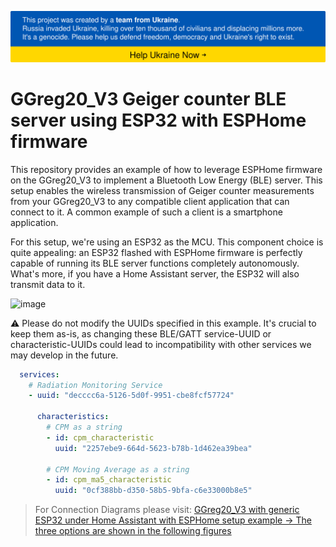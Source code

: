 [![Stand With Ukraine](https://raw.githubusercontent.com/vshymanskyy/StandWithUkraine/main/banner-direct-team.svg)](https://stand-with-ukraine.pp.ua)

# GGreg20_V3 Geiger counter BLE server using ESP32 with ESPHome firmware 

This repository provides an example of how to leverage ESPHome firmware on the GGreg20_V3 to implement a Bluetooth Low Energy (BLE) server. This setup enables the wireless transmission of Geiger counter measurements from your GGreg20_V3 to any compatible client application that can connect to it. A common example of such a client is a smartphone application.

For this setup, we're using an ESP32 as the MCU. This component choice is quite appealing: an ESP32 flashed with ESPHome firmware is perfectly capable of running its BLE server functions completely autonomously. What's more, if you have a Home Assistant server, the ESP32 will also transmit data to it.

![image](https://github.com/user-attachments/assets/175fc242-507c-4678-b0d4-040ed92edbd4)

⚠️ Please do not modify the UUIDs specified in this example. It's crucial to keep them as-is, as changing these BLE/GATT service-UUID or characteristic-UUIDs could lead to incompatibility with other services we may develop in the future.
```YAML
  services:
    # Radiation Monitoring Service
    - uuid: "decccc6a-5126-5d0f-9951-cbe8fcf57724"

      characteristics:
        # CPM as a string
        - id: cpm_characteristic
          uuid: "2257ebe9-664d-5623-b78b-1d462ea39bea"
            
        # CPM Moving Average as a string
        - id: cpm_ma5_characteristic
          uuid: "0cf388bb-d350-58b5-9bfa-c6e33000b8e5"
```
> For Connection Diagrams please visit: [GGreg20_V3 with generic ESP32 under Home Assistant with ESPHome setup example -> The three options are shown in the following figures](https://github.com/iotdevicesdev/GGreg20_V3-ESP32-HomeAssistant-ESPHome/tree/main#the-three-options-are-shown-in-the-following-figures)
